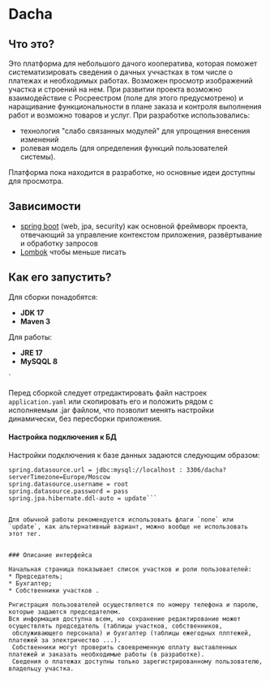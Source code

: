 # Dacha

## Что это?
Это платформа для небольшого дачого кооператива, которая поможет систематизировать сведения о дачных уччастках
в том числе о платежах и необходимых работах. Возможен просмотр изображений участка и строений на нем.
При развитии проекта возможно взаимодействие с Росреестром (поле для этого предусмотрено) и наращивание 
функциональности  в плане заказа и контроля выполнения работ и возможно товаров и услуг.
При разработке использовались:
* технология "слабо связанных модулей" для упрощения внесения изменений
* ролевая модель (для определения функций пользователей системы).

Платформа пока находится в разработке, но основные идеи доступны для просмотра.

## Зависимости
- [spring boot](https://spring.io/projects/spring-boot) (web, jpa, security) как основной фреймворк проекта, отвечающий за управление контекстом приложения, развёртывание и обработку запросов
- [Lombok](https://projectlombok.org) чтобы меньше писать

## Как его запустить?
Для сборки понадобятся:
- **JDK 17**
- **Maven 3**

Для работы:
- **JRE 17**
- **MySQQL 8**

`

Перед сборкой следует отредактировать файл настроек `application.yaml` или скопировать его и положить рядом с исполняемым .jar файлом, что позволит менять настройки динамически, без пересборки приложения.


#### Настройка подключения к БД
Настройки подключения к базе данных задаются следующим образом:
```properties
spring.datasource.url = jdbc:mysql://localhost : 3306/dacha?serverTimezone=Europe/Moscow
spring.datasource.username = root
spring.datasource.password = pass
spring.jpa.hibernate.ddl-auto = update```


Для обычной работы рекомендуется использовать флаги `none` или `update`, как альтернативный вариант, можно вообще не использовать этот тег.


### Описание интерфейса

Начальная страница показывает список участков и роли пользователей:
* Председатель;
* Бухгалтер;
* Собственники участков .

Рнгистрация пользователей осуществляется по номеру телефона и паролю, которые задаются председателем.
Вся информация доступна всем, но сохранение редактирование может осуществлять председатель (таблицы участков, собственников,
 обслуживающего персонала) и бухгалтер (таблицы ежегодных плптежей, платежей за электричество ...).
 Собственники могут проверить своевременную оплату выставленных платежей и заказать необходимые работы (в разработке).
 Сведения о платежах доступны только зарегистрированному пользователю, владельцу участка. 




